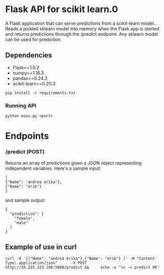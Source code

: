 # Flask API for scikit learn.0
A Flask application that can serve predictions from a scikit-learn model..
Reads a pickled sklearn model into memory when the Flask app is started and returns predictions through the /predict endpoint. 
Any sklearn model can be used for prediction.

## Dependencies
- Flask==1.0.2
- numpy==1.16.3
- pandas==0.24.2
- scikit-learn==0.20.3

```
pip install -r requirements.txt
```

### Running API
```
python main.py <port>
```

# Endpoints
### /predict (POST)
Returns an array of predictions given a JSON object representing independent variables. Here's a sample input:
```
[
{"Name": "andrea erika"},
{"Name": "erik"} 
]

```

and sample output:
```
{
  "prediction": [
    "female", 
    "male"
  ]
}
```
## Example of use in curl

```
curl -d '[{"Name": "andrea erika"},{"Name": "erik"} ]' -H "Content-Type: application/json"      -X POST http://35.225.223.196:5000/predict &&     echo -e "\n -> predict OK"
```


